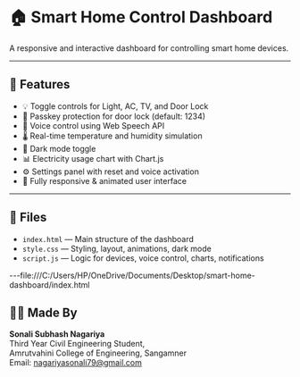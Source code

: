 # 🏠 Smart Home Control Dashboard

A responsive and interactive dashboard for controlling smart home devices.

---

## 🔧 Features

- 💡 Toggle controls for Light, AC, TV, and Door Lock
- 🔐 Passkey protection for door lock (default: 1234)
- 🎤 Voice control using Web Speech API
- 🌡️ Real-time temperature and humidity simulation
- 🌙 Dark mode toggle
- 📊 Electricity usage chart with Chart.js
- ⚙️ Settings panel with reset and voice activation
- 📱 Fully responsive & animated user interface

---

## 📁 Files

- `index.html` — Main structure of the dashboard
- `style.css` — Styling, layout, animations, dark mode
- `script.js` — Logic for devices, voice control, charts, notifications

---file:///C:/Users/HP/OneDrive/Documents/Desktop/smart-home-dashboard/index.html



## 🙋‍♀️ Made By

**Sonali Subhash Nagariya**  
Third Year Civil Engineering Student,  
Amrutvahini College of Engineering, Sangamner  
Email: nagariyasonali79@gmail.com
